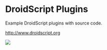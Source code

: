 # DroidScript Plugins

Example DroidScript plugins with source code.

http://www.droidscript.org

![](http://www.androidscript.org/wordpress/wp-content/uploads/2015/03/feature4.png)
